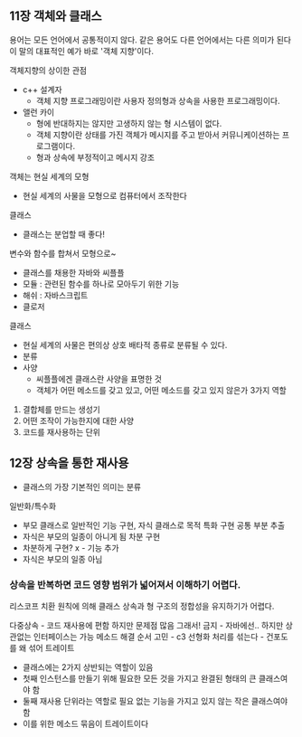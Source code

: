 ## 11장 객체와 클래스
용어는 모든 언어에서 공통적이지 않다. 같은 용어도 다른 언어에서는 다른 의미가 된다
이 말의 대표적인 예가 바로 '객체 지향'이다.

객체지향의 상이한 관점
- c++ 설계자
  - 객체 지향 프로그래밍이란 사용자 정의형과 상속을 사용한 프로그래밍이다.
- 앨런 카이
  - 형에 반대하지는 않지만 고생하지 않는 형 시스템이 없다.
  - 객체 지향이란 상태를 가진 객체가 메시지를 주고 받아서 커뮤니케이션하는 프로그램이다.
  - 형과 상속에 부정적이고 메시지 강조

객체는 현실 세계의 모형
- 현실 세계의 사물을 모형으로 컴퓨터에서 조작한다

클래스
- 클래스는 분업할 때 좋다!

변수와 함수를 합쳐서 모형으로~
- 클래스를 채용한 자바와 씨플플
- 모듈 : 관련된 함수를 하나로 모아두기 위한 기능 
- 해쉬 : 자바스크립트
- 클로저

클래스
- 현실 세계의 사물은 편의상 상호 배타적 종류로 분류될 수 있다.
- 분류
- 사양
  - 씨플플에겐 클래스란 사양을 표명한 것
  - 객체가 어떤 메소드를 갖고 있고, 어떤 메소드를 갖고 있지 않은가
3가지 역할
1. 결합체를 만드는 생성기
2. 어떤 조작이 가능한지에 대한 사양
3. 코드를 재사용하는 단위


## 12장 상속을 통한 재사용
+ 클래스의 가장 기본적인 의미는 분류

일반화/특수화
+ 부모 클래스로 일반적인 기능 구현, 자식 클래스로 목적 특화 구현
공통 부분 추출
+ 자식은 부모의 일종이 아니게 됨
차분 구현
+ 차분하게 구현? x - 기능 추가
+ 자식은 부모의 일종 아님

### 상속을 반복하면 코드 영향 범위가 넓어져서 이해하기 어렵다.

리스코프 치환 원칙에 의해 클래스 상속과 형 구조의 정합성을 유지하기가 어렵다.

다중상속 - 코드 재사용에 편함
하지만 문제점 많음
그래서!
금지 - 자바에선.. 하지만 상관없는 인터페이스는 가능
메소드 해결 순서 고민 - c3 선형화
처리를 섞는다 - 건포도를 왜 섞어
트레이트 
- 클래스에는 2가지 상반되는 역할이 있음
- 첫째 인스턴스를 만들기 위해 필요한 모든 것을 가지고 완결된 형태의 큰 클래스여야 함
- 둘째 재사용 단위라는 역할로 필요 없는 기능을 가지고 있지 않는 작은 클래스여야 함
- 이를 위한 메소드 묶음이 트레이트이다



